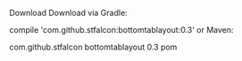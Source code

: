 Download
Download via Gradle:

compile 'com.github.stfalcon:bottomtablayout:0.3'
or Maven:

<dependency>
  <groupId>com.github.stfalcon</groupId>
  <artifactId>bottomtablayout</artifactId>
  <version>0.3</version>
  <type>pom</type>
</dependency>
